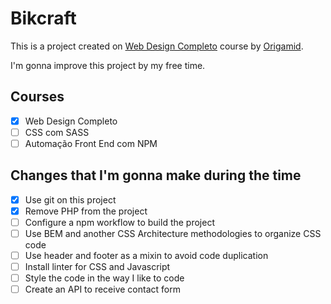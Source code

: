 # Bikcraft

This is a project created on [Web Design Completo](https://www.origamid.com/curso/web-design-completo)
course by [Origamid](https://www.origamid.com).

I'm gonna improve this project by my free time.

## Courses
- [x] Web Design Completo
- [ ] CSS com SASS
- [ ] Automação Front End com NPM

## Changes that I'm gonna make during the time
- [x] Use git on this project
- [x] Remove PHP from the project
- [ ] Configure a npm workflow to build the project
- [ ] Use BEM and another CSS Architecture methodologies to organize CSS code
- [ ] Use header and footer as a mixin to avoid code duplication
- [ ] Install linter for CSS and Javascript
- [ ] Style the code in the way I like to code
- [ ] Create an API to receive contact form
